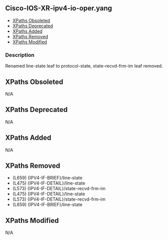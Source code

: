 ## Cisco-IOS-XR-ipv4-io-oper.yang

- [XPaths Obsoleted](#xpaths-obsoleted)
- [XPaths Deprecated](#xpaths-deprecated)
- [XPaths Added](#xpaths-added)
- [XPaths Removed](#xpaths-removed)
- [XPaths Modified](#xpaths-modified)

### Description

Renamed line-state leaf to protocol-state, state-recvd-frm-im leaf removed.

## XPaths Obsoleted

N/A

## XPaths Deprecated

N/A

## XPaths Added

N/A

## XPaths Removed

- (L659)	{IPV4-IF-BRIEF}/line-state
- (L475)	{IPV4-IF-DETAIL}/line-state
- (L573)	{IPV4-IF-DETAIL}/state-recvd-frm-im
- (L475)	{IPV4-IF-DETAIL}/line-state
- (L573)	{IPV4-IF-DETAIL}/state-recvd-frm-im
- (L659)	{IPV4-IF-BRIEF}/line-state

## XPaths Modified

N/A

